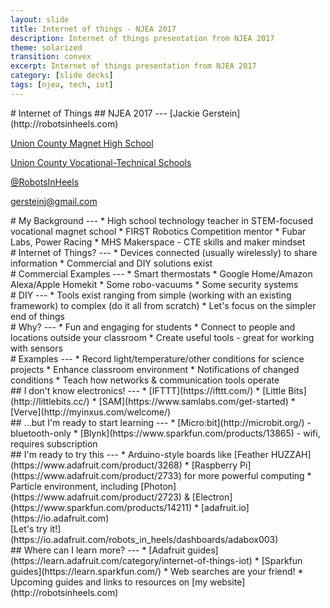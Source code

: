 ```yaml
---
layout: slide
title: Internet of things - NJEA 2017
description: Internet of things presentation from NJEA 2017
theme: solarized
transition: convex
excerpt: Internet of things presentation from NJEA 2017
category: [slide decks]
tags: [njea, tech, iot]
---
```


<section data-markdown>
# Internet of Things
## NJEA 2017
---
[Jackie Gerstein](http://robotsinheels.com)

[Union County Magnet High School](https://www.ucvts.tec.nj.us/domain/15)

[Union County Vocational-Technical Schools](https://www.ucvts.tec.nj.us/)

[@RobotsInHeels](https://twitter.com/robotsinheels)

[gersteinj@gmail.com](mailto:gersteinj@gmail.com)
</section>
<section>
    <section data-markdown>
    # My Background
    ---						
    * High school technology teacher in STEM-focused vocational magnet school
    * FIRST Robotics Competition mentor
    * Fubar Labs, Power Racing
    * MHS Makerspace - CTE skills and maker mindset
    </section>
	<section data-background-image="https://gersteinj.github.io/fablearn17/assets/makerspace2.jpg" data-background-size="contain"></section>
</section>
<section>
	<section data-markdown>
	# Internet of Things?
	---
* Devices connected (usually wirelessly) to share information
* Commercial and DIY solutions exist
	</section>
    <section data-markdown>
    # Commercial Examples
    ---
    * Smart thermostats
    * Google Home/Amazon Alexa/Apple Homekit
    * Some robo-vacuums
    * Some security systems
    </section>
    <section data-markdown>
    # DIY
    ---
    * Tools exist ranging from simple (working with an existing framework) to complex (do it all from scratch)
    * Let's focus on the simpler end of things
    </section>
</section>
<section>
    <section data-markdown>
    # Why?
    ---
    * Fun and engaging for students
    * Connect to people and locations outside your classroom
    * Create useful tools - great for working with sensors
    </section>
    <section data-markdown>
    # Examples
    ---
    * Record light/temperature/other conditions for science projects
    * Enhance classroom environment
    * Notifications of changed conditions
    * Teach how networks & communication tools operate
    </section>
</section>
<section>
    <section data-markdown>
    ## I don't know electronics!
    ---
    * [IFTTT](https://ifttt.com/)
    * [Little Bits](http://littlebits.cc/)
    * [SAM](https://www.samlabs.com/get-started)
    * [Verve](http://myinxus.com/welcome/)
    </section>
    <section data-markdown>
    ## ...but I'm ready to start learning
    ---
    * [Micro:bit](http://microbit.org/) - bluetooth-only
    * [Blynk](https://www.sparkfun.com/products/13865) - wifi, requires subscription
    </section>
    <section data-markdown>
    ## I'm ready to try this
    ---
    * Arduino-style boards like [Feather HUZZAH](https://www.adafruit.com/product/3268)
    * [Raspberry Pi](https://www.adafruit.com/product/2733) for more powerful computing
    * Particle environment, including [Photon](https://www.adafruit.com/product/2723) & [Electron](https://www.sparkfun.com/products/14211)
    * [adafruit.io](https://io.adafruit.com)
    </section>
</section>
<section data-markdown>
[Let's try it!](https://io.adafruit.com/robots_in_heels/dashboards/adabox003)
</section>
<section data-markdown>
## Where can I learn more?
---
* [Adafruit guides](https://learn.adafruit.com/category/internet-of-things-iot)
* [Sparkfun guides](https://learn.sparkfun.com/)
* Web searches are your friend!
* Upcoming guides and links to resources on [my website](http://robotsinheels.com)
</section>